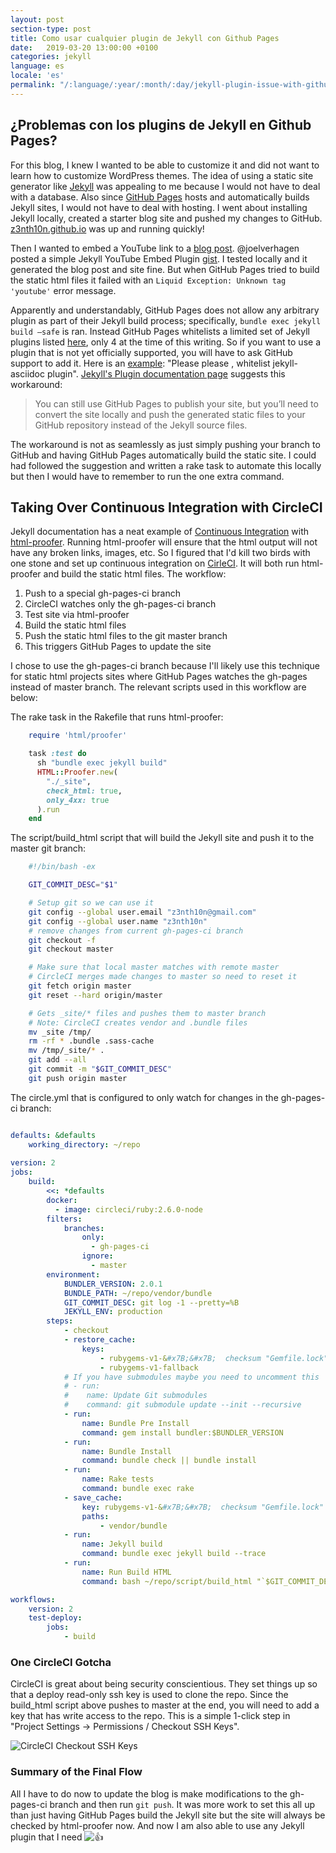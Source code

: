 ```yaml
---
layout: post
section-type: post
title: Como usar cualquier plugin de Jekyll con Github Pages
date:   2019-03-20 13:00:00 +0100
categories: jekyll
language: es
locale: 'es'
permalink: "/:language/:year/:month/:day/jekyll-plugin-issue-with-github-pages.html"
---
```


## ¿Problemas con los plugins de Jekyll en Github Pages?

For this blog, I knew I wanted to be able to customize it and did not want to learn how to customize WordPress themes. The idea of using a static site generator like [Jekyll](https://jekyllrb.com) was appealing to me because I would not have to deal with a database. Also since [GitHub Pages](https://pages.github.com) hosts and automatically builds Jekyll sites, I would not have to deal with hosting. I went about installing Jekyll locally, created a starter blog site and pushed my changes to GitHub. [z3nth10n.github.io](/) was up and running quickly!

Then I wanted to embed a YouTube link to a [blog post](/articles/virtues-of-great-programmers). @joelverhagen posted a simple Jekyll YouTube Embed Plugin [gist](https://gist.github.com/joelverhagen/1805814). I tested locally and it generated the blog post and site fine. But when GitHub Pages tried to build the static html files it failed with an `Liquid Exception: Unknown tag 'youtube'` error message.

Apparently and understandably, GitHub Pages does not allow any arbitrary plugin as part of their Jekyll build process; specifically, `bundle exec jekyll build —safe` is ran. Instead GitHub Pages whitelists a limited set of Jekyll plugins listed [here](https://help.github.com/articles/using-jekyll-plugins-with-github-pages/), only 4 at the time of this writing. So if you want to use a plugin that is not yet officially supported, you will have to ask GitHub support to add it. Here is an [example](https://github.com/jekyll/jekyll/issues/325): "Please please , whitelist jekyll-asciidoc plugin". [Jekyll's Plugin documentation page](http://jekyllrb.com/docs/plugins/) suggests this workaround:

> You can still use GitHub Pages to publish your site, but you’ll need to convert the site locally and push the generated static files to your GitHub repository instead of the Jekyll source files.

The workaround is not as seamlessly as just simply pushing your branch to GitHub and having GitHub Pages automatically build the static site. I could had followed the suggestion and written a rake task to automate this locally but then I would have to remember to run the one extra command.

## Taking Over Continuous Integration with CircleCI

Jekyll documentation has a neat example of [Continuous Integration](http://jekyllrb.com/docs/continuous-integration/) with [html-proofer](https://github.com/gjtorikian/html-proofer). Running html-proofer will ensure that the html output will not have any broken links, images, etc. So I figured that I'd kill two birds with one stone and set up continuous integration on [CirleCI](https://circleci.com/). It will both run html-proofer and build the static html files. The workflow:

1.  Push to a special gh-pages-ci branch
2.  CircleCI watches only the gh-pages-ci branch
3.  Test site via html-proofer
4.  Build the static html files
5.  Push the static html files to the git master branch
6.  This triggers GitHub Pages to update the site

I chose to use the gh-pages-ci branch because I'll likely use this technique for static html projects sites where GitHub Pages watches the gh-pages instead of master branch. The relevant scripts used in this workflow are below:

The rake task in the Rakefile that runs html-proofer:

```ruby
    require 'html/proofer'

    task :test do
      sh "bundle exec jekyll build"
      HTML::Proofer.new(
        "./_site",
        check_html: true,
        only_4xx: true
      ).run
    end

```

The script/build_html script that will build the Jekyll site and push it to the master git branch:

```bash
    #!/bin/bash -ex

    GIT_COMMIT_DESC="$1"

    # Setup git so we can use it
    git config --global user.email "z3nth10n@gmail.com"
    git config --global user.name "z3nth10n"
    # remove changes from current gh-pages-ci branch
    git checkout -f
    git checkout master

    # Make sure that local master matches with remote master
    # CircleCI merges made changes to master so need to reset it
    git fetch origin master
    git reset --hard origin/master

    # Gets _site/* files and pushes them to master branch
    # Note: CircleCI creates vendor and .bundle files
    mv _site /tmp/
    rm -rf * .bundle .sass-cache
    mv /tmp/_site/* .
    git add --all
    git commit -m "$GIT_COMMIT_DESC"
    git push origin master

```

The circle.yml that is configured to only watch for changes in the gh-pages-ci branch:

```yaml

defaults: &defaults
    working_directory: ~/repo
    
version: 2
jobs:
    build:
        <<: *defaults
        docker:
          - image: circleci/ruby:2.6.0-node
        filters:
            branches:
                only:
                  - gh-pages-ci
                ignore:
                  - master
        environment:
            BUNDLER_VERSION: 2.0.1
            BUNDLE_PATH: ~/repo/vendor/bundle
            GIT_COMMIT_DESC: git log -1 --pretty=%B
            JEKYLL_ENV: production
        steps:
            - checkout
            - restore_cache:
                keys:
                    - rubygems-v1-&#x7B;&#x7B;  checksum "Gemfile.lock" &#x7D;&#x7D;
                    - rubygems-v1-fallback
            # If you have submodules maybe you need to uncomment this
            # - run:
            #    name: Update Git submodules
            #    command: git submodule update --init --recursive
            - run:
                name: Bundle Pre Install
                command: gem install bundler:$BUNDLER_VERSION
            - run:
                name: Bundle Install
                command: bundle check || bundle install
            - run:
                name: Rake tests
                command: bundle exec rake
            - save_cache:
                key: rubygems-v1-&#x7B;&#x7B;  checksum "Gemfile.lock" &#x7D;&#x7D;
                paths:
                    - vendor/bundle
            - run:
                name: Jekyll build
                command: bundle exec jekyll build --trace
            - run:
                name: Run Build HTML
                command: bash ~/repo/script/build_html "`$GIT_COMMIT_DESC`"

workflows:
    version: 2
    test-deploy:
        jobs:
            - build
```

### One CircleCI Gotcha

CircleCI is great about being security conscientious. They set things up so that a deploy read-only ssh key is used to clone the repo. Since the build_html script above pushes to master at the end, you will need to add a key that has write access to the repo. This is a simple 1-click step in "Project Settings -> Permissions / Checkout SSH Keys".

![CircleCI Checkout SSH Keys](/images/blogs/circleci-checkout-ssh-keys.png "CircleCI Checkout SSH Keys")

### Summary of the Final Flow

All I have to do now to update the blog is make modifications to the gh-pages-ci branch and then run `git push`. It was more work to set this all up than just having GitHub Pages build the Jekyll site but the site will always be checked by html-proofer now. And now I am also able to use any Jekyll plugin that I need ![:thumbsup:](https://assets-cdn.github.com/images/icons/emoji/unicode/1f44d.png ":thumbsup:")